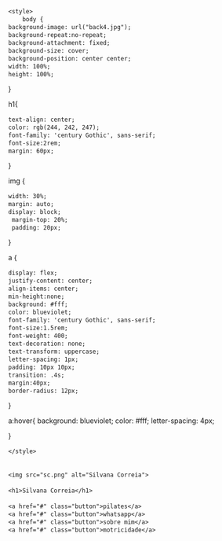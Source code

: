 <html lang="pt-br">
<head>
    <meta charset="UTF-8">
    <meta name="viewport" content="width=device-width, initial-scale=1.0">
    <title>personaldomovimento</title>
   
</head>
<body>

    <style>
        body {
    background-image: url("back4.jpg");
    background-repeat:no-repeat;
    background-attachment: fixed;
    background-size: cover;
    background-position: center center;
    width: 100%;
    height: 100%;
  }

  h1{

    text-align: center;
    color: rgb(244, 242, 247);
    font-family: 'century Gothic', sans-serif;
    font-size:2rem;
    margin: 60px;
  }

  img {

    width: 30%;
    margin: auto;
    display: block;
     margin-top: 20%;
     padding: 20px;
  }

  a {
    
    display: flex;
    justify-content: center;
    align-items: center;
    min-height:none;
    background: #fff;
    color: blueviolet;
    font-family: 'century Gothic', sans-serif;
    font-size:1.5rem;
    font-weight: 400;
    text-decoration: none;
    text-transform: uppercase;
    letter-spacing: 1px;
    padding: 10px 10px;
    transition: .4s;
    margin:40px;
    border-radius: 12px;
   
    


  }

  a:hover{
    background:  blueviolet;
    color: #fff;
    letter-spacing: 4px;
    
  }

    </style>

   
    <img src="sc.png" alt="Silvana Correia">

    <h1>Silvana Correia</h1>

    <a href="#" class="button">pilates</a>
    <a href="#" class="button">whatsapp</a>
    <a href="#" class="button">sobre mim</a>
    <a href="#" class="button">motricidade</a>
    
</body>
</html>
